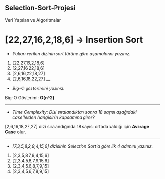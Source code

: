 ## Selection-Sort-Projesi
Veri Yapıları ve Algoritmalar


# [22,27,16,2,18,6] -> Insertion Sort

* _Yukarı verilen dizinin sort türüne göre aşamalarını yazınız._

1. [22,27,16,2,18,6]  
2. [2,27,16,22,18,6]
3. [2,6,16,22,18,27]
4. [2,6,16,18,22,27]
__

* _Big-O gösterimini yazınız._

Big-O Gösterimi: **O(n^2)**

___

* _Time Complexity: Dizi sıralandıktan sonra 18 sayısı aşağıdaki case'lerden hangisinin kapsamına girer?_

[2,6,16,18,22,27] dizi sıralandığında 18 sayısı ortada kaldığı için **Avarage Case** olur.

___

* _[7,3,5,8,2,9,4,15,6] dizisinin Selection Sort'a göre ilk 4 adımını yazınız._


1. [2,3,5,8,7,9,4,15,6]
2. [2,3,4,5,8,7,9,15,6]
3. [2,3,4,5,6,8,7,9,15]
4. [2,3,4,5,6,7,8,9,15]
